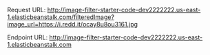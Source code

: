 Request URL: http://image-filter-starter-code-dev2222222.us-east-1.elasticbeanstalk.com/filteredImage?image_url=https://i.redd.it/ocay8u8ou3161.jpg

Endpoint URL: http://image-filter-starter-code-dev2222222.us-east-1.elasticbeanstalk.com